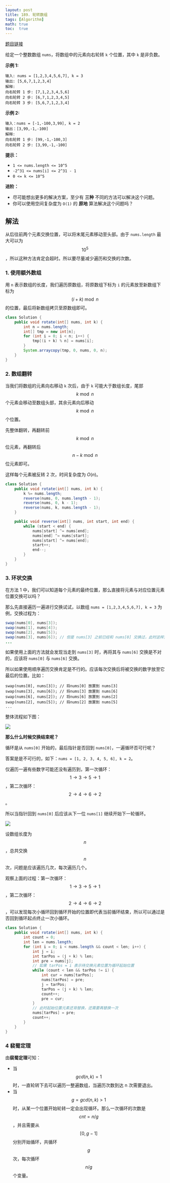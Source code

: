 ```yaml
---
layout: post
title: 189. 轮转数组
tags: [Algorithm]
math: true
toc:  true
---
```


[题目链接](https://leetcode.cn/problems/rotate-array/)

给定一个整数数组 `nums`，将数组中的元素向右轮转 `k` 个位置，其中 `k` 是非负数。

**示例 1:**

```
输入: nums = [1,2,3,4,5,6,7], k = 3
输出: [5,6,7,1,2,3,4]
解释:
向右轮转 1 步: [7,1,2,3,4,5,6]
向右轮转 2 步: [6,7,1,2,3,4,5]
向右轮转 3 步: [5,6,7,1,2,3,4]
```

**示例 2:**

```
输入：nums = [-1,-100,3,99], k = 2
输出：[3,99,-1,-100]
解释: 
向右轮转 1 步: [99,-1,-100,3]
向右轮转 2 步: [3,99,-1,-100]
```

**提示：**

- `1 <= nums.length <= 10^5`
- `-2^31 <= nums[i] <= 2^31 - 1`
- `0 <= k <= 10^5`

**进阶：**

- 尽可能想出更多的解决方案，至少有 **三种** 不同的方法可以解决这个问题。
- 你可以使用空间复杂度为 `O(1)` 的 **原地** 算法解决这个问题吗？

## 解法

从后往前两个元素交换位置，可以将末尾元素移动至头部。由于 `nums.length` 最大可以为 $$10^5$$，所以这种方法肯定会超时。所以要尽量减少遍历和交换的次数。

### 1. 使用额外数组

用 `n` 表示数组的长度，我们遍历原数组，将原数组下标为 `i` 的元素放至新数组下标为 $$(i+k)\bmod n$$ 的位置，最后将新数组拷贝至原数组即可。

```java
class Solution {
    public void rotate(int[] nums, int k) {
        int n = nums.length;
        int[] tmp = new int[n];
        for (int i = 0; i < n; i++) {
            tmp[(i + k) % n] = nums[i];
        }
        System.arraycopy(tmp, 0, nums, 0, n);
    }
}
```

### 2. 数组翻转

当我们将数组的元素向右移动 `k` 次后，由于 `k` 可能大于数组长度，尾部 $$k\bmod n$$ 个元素会移动至数组头部，其余元素向后移动 $$k\bmod n$$ 个位置。

先整体翻转，再翻转前 $$k\bmod n$$ 位元素，再翻转后 $$n - k\bmod n$$ 位元素即可。

这样每个元素被反转 2 次，时间复杂度为 $O(n)$。

```java
class Solution {
    public void rotate(int[] nums, int k) {
        k %= nums.length;
        reverse(nums, 0, nums.length - 1);
        reverse(nums, 0, k - 1);
        reverse(nums, k, nums.length - 1);
    }

    public void reverse(int[] nums, int start, int end) {
        while (start < end) {
            nums[start] ^= nums[end];
            nums[end] ^= nums[start];
            nums[start] ^= nums[end];
            start++;
            end--;
        }
    }
}
```

### 3. 环状交换

在方法 1 中，我们可以知道每个元素的最终位置，那么直接将元素与对应位置元素位置交换可以吗？

那么先直接遍历一遍进行交换试试，以数组 `nums = [1,2,3,4,5,6,7], k = 3` 为例，交换过程为：

```java
swap(nums[0], nums[3]);
swap(nums[1], nums[4]);
swap(nums[2], nums[5]);
swap(nums[3], nums[6]); // 但是 nums[3] 之前已经和 nums[0] 交换过，此时这样交换会出问题
...
```

如果使用上面的方法就会发现当走到 `nums[3]` 时，再将其与 `nums[6]` 交换是不对的，应该将 `nums[0]` 与 `nums[6]` 交换。

所以如果使用顺序遍历交换肯定是不行的。应该每次交换后将被交换的数字放至它最后的位置。比如：

```
swap(nums[0], nums[3]); // 将nums[0] 放置到 nums[3]
swap(nums[3], nums[6]); // 将nums[3] 放置到 nums[6]
swap(nums[6], nums[2]); // 将nums[6] 放置到 nums[2]
swap(nums[2], nums[5]); // 将nums[2] 放置到 nums[5]
...
```

整体流程如下图：

![](https://raw.githubusercontent.com/Traserve/traserve.github.io/main/_posts/algorithm/images/189-1.png)

**那么什么时候交换结束呢？**

循环是从 `nums[0]` 开始的，最后指针是否回到 `nums[0]`，一遍循环否可行呢？

答案是是不可行的，如下：`nums = [1, 2, 3, 4, 5, 6], k = 2`。

仅遍历一遍有些数字可能还没有遍历到，第一次循环：$$1 \rightarrow 3 \rightarrow 5 \rightarrow 1$$，第二次循环：$$2 \rightarrow 4 \rightarrow 6 \rightarrow 2$$。

所以当指针回到 `nums[0]` 后应该从下一位 `nums[1]` 继续开始下一轮循环。

![](https://raw.githubusercontent.com/Traserve/traserve.github.io/main/_posts/algorithm/images/189-2.png)

设数组长度为 $$n$$，总共交换 $$n$$ 次，问题是应该遍历几次，每次遍历几个。

观察上面的过程：第一次循环：$$1 \rightarrow 3 \rightarrow 5 \rightarrow 1$$，第二次循环：$$2 \rightarrow 4 \rightarrow 6 \rightarrow 2$$，可以发现每次小循环回到循环开始的位置即代表当前循环结束，所以可以通过是否回到循环起点终止一次小循环。

```java
class Solution {
    public void rotate(int[] nums, int k) {
        int count = 0;
        int len = nums.length;
        for (int i = 0; i < nums.length && count < len; i++) {
            int j = i;
            int tarPos = (j + k) % len;
            int pre = nums[j];
            // 如果 tarPos = i 表示待交换元素位置为循环起始位置
            while (count < len && tarPos != i) {
                int cur = nums[tarPos];
                nums[tarPos] = pre;
                j = tarPos;
                tarPos = (j + k) % len;
                count++;
                pre = cur;
            }
            // 此时起始位置元素还背替换，还需要再替换一次
            nums[tarPos] = pre;
            count++;
        }
    }
}
```

### 4 裴蜀定理

由**裴蜀定理**可知：

- 当 $$gcd(n,k)=1$$ 时，一直轮转下去可以遍历一整遍数组，当遍历次数到达 n 次需要退出。 
- 当 $$g=gcd(n,k)>1$$ 时，从某一个位置开始轮转一定会出现循环。那么一次循环的次数是 $$cnt=n/g$$，并且需要从 $$[0,g−1]$$ 分别开始循环，共循环 $$g$$ 次，每次循环 $$n/g$$ 个变量。

